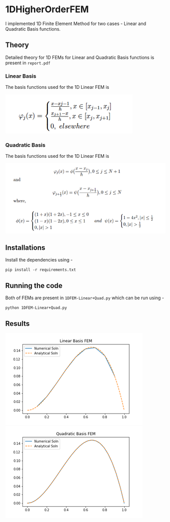 # 1DHigherOrderFEM

I implemented 1D Finite Element Method for two cases - Linear and Quadratic Basis functions.

## Theory 
Detailed theory for 1D FEMs for Linear and Quadratic Basis functions is present in ```report.pdf```

### Linear Basis
The basis functions used for the 1D Linear FEM is 


![Linear FEM](img/linear_basis.png)

### Quadratic Basis
The basis functions used for the 1D Linear FEM is 


![Quadratic FEM](img/quadratic_basis.png)

## Installations
Install the dependencies using -
```
pip install -r requirements.txt
```

## Running the code
Both of FEMs are present in ```1DFEM-Linear+Quad.py``` which can be run using - 
```
python 1DFEM-Linear+Quad.py
```
## Results

![Linear Basis FEM](linear.png)
![Quadratic Basis FEM](quadratic.png)
